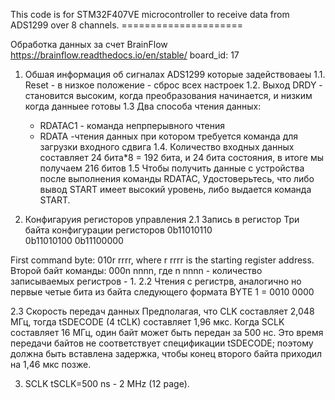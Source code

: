 This code is for STM32F407VE microcontroller to receive data from ADS1299 over 8 channels. =====================

Обработка данных за счет BrainFlow https://brainflow.readthedocs.io/en/stable/  board_id: 17

1. Обшая информация об сигналах ADS1299 которые задействоваеы 
1.1. Reset - в низкое положение - сброс всех настроек
1.2. Выход DRDY - становится высоким, когда преобразования начинается, и низким когда данныее готовы
1.3  Два способа чтения данных: 
      - RDATAC1 - команда непрперывного чтения
      - RDATA -чтения данных при котором требуется команда для загрузки входного сдвига 
1.4. Количество входных данных составляет 24 бита*8 = 192 бита, и 24 бита состояния, в итоге мы получаем 216 битов
1.5 Чтобы получить данные с устройства после выполнения команды RDATAC,
Удостоверьтесь, что либо вывод START имеет высокий уровень, либо выдается команда START. 

2. Конфигаруия регисторов управления
2.1 Запись в регистор
Три байта конфигурации регисторов 
0b11010110    
0b11010100
0b11100000

First command byte: 010r rrrr, where r rrrr is the starting register address.
Второй байт команды: 000n nnnn, где n nnnn - количество записываемых регистров - 1.
2.2 Чтения с регистрв, аналогично но первые четые бита из байта следующего формата
BYTE 1 = 0010 0000 

2.3 Скорость передач данных
Предполагая, что CLK составляет 2,048 МГц, тогда tSDECODE (4 tCLK) составляет 1,96 мкс. Когда SCLK составляет 16 МГц, один байт может быть передан за 500 нс. Это время передачи байтов не соответствует спецификации tSDECODE; поэтому должна быть вставлена задержка, чтобы конец второго байта приходил на 1,46 мкс позже.

3. SCLK
tSCLK=500 ns - 2 MHz (12 page).












